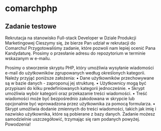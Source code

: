 # comarchphp

## Zadanie testowe

Rekrutacja na stanowisko Full-stack Developer
w Dziale Produkcji Marketingowej
Cieszymy się, że bierze Pan udział w rekrutacji do Comarchu! Przygotowaliśmy zadanie, które pozwoli nam
lepiej ocenić Pana Kandydaturę. Prosimy o przesłanie adresu do repozytorium w terminie wskazanym
w e-mailu.

Prosimy o stworzenie skryptu PHP, który umożliwia wysyłanie wiadomości e-mail do użytkowników zgrupowanych według określonych kategorii. Należy przyjąć poniższe założenia:
• Dane użytkowników przechowywane są w bazie danych - zaproponuj jej strukturę.
• Użytkownicy mogą być przypisani do kilku predefiniowanych kategorii jednocześnie.
• Skrypt umożliwia wybór kategorii oraz przekazanie treści wiadomości.
• Treść wiadomości może być bezpośrednio zakodowana w skrypcie lub opcjonalnie być wprowadzona
przez użytkownika za pomocą formularza.
• Skrypt umożliwia dodanie zmiennych do treści wiadomości, takich jak imię i nazwisko użytkownika,
które są pobierane z bazy danych.
Zadanie możesz samodzielnie uszczegółowić, trzymając się ram podanych powyżej.
Powodzenia!
